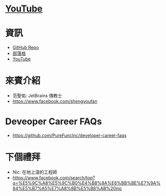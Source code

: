 # [YouTube](https://www.youtube.com/watch?v=uWiwvoUPfeU)

# 資訊
* [GitHub Repo](https://github.com/PureFuncInc/purefunc-cafe)
* [部落格](https://purefunc.net/articles/pure-func-cafe)
* [YouTube](https://www.youtube.com/watch?v=N5GzZfXg5z0)

# 來賓介紹
* 范聖佑: JetBrains 傳教士
* https://www.facebook.com/shengyoufan

# Deveoper Career FAQs
* https://github.com/PureFuncInc/developer-career-faqs

# 下個禮拜
* Nic: 在地上滾的工程師
* https://www.facebook.com/search/top?q=%E5%9C%A8%E5%9C%B0%E4%B8%8A%E6%BB%BE%E7%9A%84%E5%B7%A5%E7%A8%8B%E5%B8%AB%20nic
